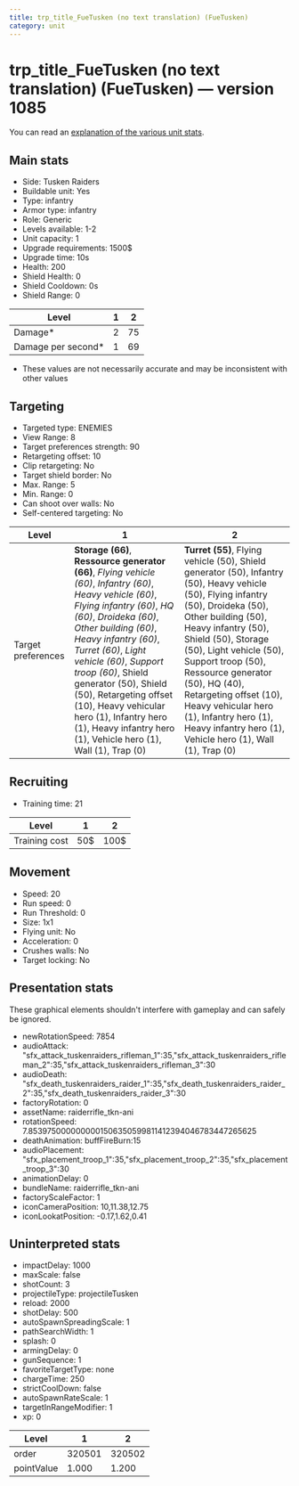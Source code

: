 ```yaml
---
title: trp_title_FueTusken (no text translation) (FueTusken)
category: unit
---
```


# trp_title_FueTusken (no text translation) (FueTusken) — version 1085

You can read an [explanation  of the various unit stats](unitexplained.md).

## Main stats

  * Side: Tusken Raiders
  * Buildable unit: Yes
  * Type: infantry
  * Armor type: infantry
  * Role: Generic
  * Levels available: 1-2
  * Unit capacity: 1
  * Upgrade requirements: 1500$
  * Upgrade time: 10s
  * Health: 200
  * Shield Health: 0
  * Shield Cooldown: 0s
  * Shield Range: 0

|Level             |1 |2 |
|------------------|--|--|
|Damage*           |2 |75|
|Damage per second*|1 |69|

* These values are not necessarily accurate and may be inconsistent with other values

## Targeting

  * Targeted type: ENEMIES
  * View Range: 8
  * Target preferences strength: 90
  * Retargeting offset: 10
  * Clip retargeting: No
  * Target shield border: No
  * Max. Range: 5
  * Min. Range: 0
  * Can shoot over walls: No
  * Self-centered targeting: No

|Level             |1                                                                                                                                                                                                                                                                                                                                                                                                                                                 |2                                                                                                                                                                                                                                                                                                                                                                                                                       |
|------------------|--------------------------------------------------------------------------------------------------------------------------------------------------------------------------------------------------------------------------------------------------------------------------------------------------------------------------------------------------------------------------------------------------------------------------------------------------|------------------------------------------------------------------------------------------------------------------------------------------------------------------------------------------------------------------------------------------------------------------------------------------------------------------------------------------------------------------------------------------------------------------------|
|Target preferences|**Storage (66)**, **Ressource generator (66)**, _Flying vehicle (60)_, _Infantry (60)_, _Heavy vehicle (60)_, _Flying infantry (60)_, _HQ (60)_, _Droideka (60)_, _Other building (60)_, _Heavy infantry (60)_, _Turret (60)_, _Light vehicle (60)_, _Support troop (60)_, Shield generator (50), Shield (50), Retargeting offset (10), Heavy vehicular hero (1), Infantry hero (1), Heavy infantry hero (1), Vehicle hero (1), Wall (1), Trap (0)|**Turret (55)**, Flying vehicle (50), Shield generator (50), Infantry (50), Heavy vehicle (50), Flying infantry (50), Droideka (50), Other building (50), Heavy infantry (50), Shield (50), Storage (50), Light vehicle (50), Support troop (50), Ressource generator (50), HQ (40), Retargeting offset (10), Heavy vehicular hero (1), Infantry hero (1), Heavy infantry hero (1), Vehicle hero (1), Wall (1), Trap (0)|

## Recruiting

  * Training time: 21

|Level        |1  |2   |
|-------------|---|----|
|Training cost|50$|100$|

## Movement

  * Speed: 20
  * Run speed: 0
  * Run Threshold: 0
  * Size: 1x1
  * Flying unit: No
  * Acceleration: 0
  * Crushes walls: No
  * Target locking: No

## Presentation stats

These graphical elements shouldn't interfere with gameplay and can safely be ignored.

  * newRotationSpeed: 7854
  * audioAttack: "sfx_attack_tuskenraiders_rifleman_1":35,"sfx_attack_tuskenraiders_rifleman_2":35,"sfx_attack_tuskenraiders_rifleman_3":30
  * audioDeath: "sfx_death_tuskenraiders_raider_1":35,"sfx_death_tuskenraiders_raider_2":35,"sfx_death_tuskenraiders_raider_3":30
  * factoryRotation: 0
  * assetName: raiderrifle_tkn-ani
  * rotationSpeed: 7.8539750000000001506350599811412394046783447265625
  * deathAnimation: buffFireBurn:15
  * audioPlacement: "sfx_placement_troop_1":35,"sfx_placement_troop_2":35,"sfx_placement_troop_3":30
  * animationDelay: 0
  * bundleName: raiderrifle_tkn-ani
  * factoryScaleFactor: 1
  * iconCameraPosition: 10,11.38,12.75
  * iconLookatPosition: -0.17,1.62,0.41

## Uninterpreted stats

  * impactDelay: 1000
  * maxScale: false
  * shotCount: 3
  * projectileType: projectileTusken
  * reload: 2000
  * shotDelay: 500
  * autoSpawnSpreadingScale: 1
  * pathSearchWidth: 1
  * splash: 0
  * armingDelay: 0
  * gunSequence: 1
  * favoriteTargetType: none
  * chargeTime: 250
  * strictCoolDown: false
  * autoSpawnRateScale: 1
  * targetInRangeModifier: 1
  * xp: 0

|Level     |1     |2     |
|----------|------|------|
|order     |320501|320502|
|pointValue|1.000 |1.200 |

